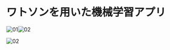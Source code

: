 # ワトソンを用いた機械学習アプリ
![01](https://user-images.githubusercontent.com/42370001/158520799-06f4a2a0-a00a-4de5-8455-7fbfe475c9e0.jpg)![02](https://user-images.githubusercontent.com/42370001/158520844-c417d72c-1016-44cd-bf99-c19be2cd7767.jpg)

![02](https://user-images.githubusercontent.com/42370001/158520916-2bc7b0b7-3740-45d7-9da0-a8755699cd51.jpg)

